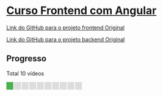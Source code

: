# [Curso Frontend com Angular](https://www.youtube.com/watch?v=Kh6GJsIEjUo&list=PL3BnmvPGPFcsexCWkInLYZubGiz7dYdED)


[Link do GitHub para o projeto frontend Original](https://www.youtube.com/redirect?event=video_description&redir_token=QUFFLUhqbHY4MnlnUEZFTHRYdHoxajJyNkNxNW94LUROQXxBQ3Jtc0tsbl9LdUZ4YWxlSHZ0ZFprV3dxc09TZWJ1M1hEWWZXWjNfdXM4VUNtLUxiWkRGQmp0djJ5NVRxclk0aFlTakJDOUh1YkthRVc5bkhBbjhDOU0xb25BMkdsakM3X3NIaTF2cFhHNF9pWHdMLU8zZUJGdw&q=https%3A%2F%2Fgithub.com%2FWilsonGodoi%2Fangular-course-carsales&v=Kh6GJsIEjUo)

[Link do GitHub para o projeto backend Original](https://www.youtube.com/redirect?event=video_description&redir_token=QUFFLUhqbmtscVpRY1ZXS1Z5aU9ZY1NVTVBaQ2t5Vkd4UXxBQ3Jtc0tsMG9TWUlWbXhLXzBBYnlDWWp2VGZIQmRMLUR3SURMT3FLbENXVWVmZ3hwWFpfNmo4Z2dOU3NCY2Q5VE1UNmhwQVBOaU84X1ZQcFBhbmwteDFnMGY3YVJoS25ZUmR3WGMzWWpJWTVGZU1DNGM1cVNhdw&q=https%3A%2F%2Fgithub.com%2FWilsonGodoi%2Fnode-course-carsales&v=Kh6GJsIEjUo)

## Progresso

Total 10 vídeos

<style>
  .progress-container {
    display: flex;
    width: 200px;
    heigth: 20px;
  }
  .progress-square {
    width: 20px;
    height: 20px;
    margin-right: 2px;
    background-color: #ddd;
  }
  .progress-square.active {
    background-color: #4caf50;
  }
</style>

<div class="progress-container">
  <div class="progress-square active"></div>
  <div class="progress-square "></div>
  <div class="progress-square "></div>
  <div class="progress-square "></div>
  <div class="progress-square"></div>
  <div class="progress-square"></div>
  <div class="progress-square"></div>
  <div class="progress-square"></div>
  <div class="progress-square"></div>
  <div class="progress-square"></div>
</div>


